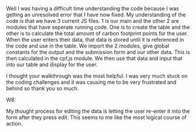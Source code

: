 Well I was having a difficult time understanding the code because I was getting an unresolved error that I have now fixed. My understanding of the code is that we have 3 current JS files. 1 is our main and the other 2 are modules that have seperate running code. One is to create the table and the other is to calculate the total amount of carbon footprint points for the user. When the user enters their data, that data is stored until it is referenced in the code and use in the table. We import the 2 modules, give global constants for the output and the submission form and our other data. This is then calculated in the cpf.js module. We then use that data and input that into our table and display for the user. 

I thought your walkthrough was the most helpful. I was very  much stuck on the coding challenges and it was causing me to be very frustrated and behind so thank you so much. 
 

 W8:


My thought process for editing the data is letting the user re-enter it into the form after they press edit. This seems to me like the most logical course of action. 